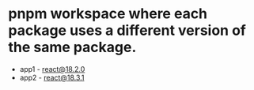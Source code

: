 # pnpm workspace where each package uses a different version of the same package.

- app1 - react@18.2.0
- app2 - react@18.3.1

